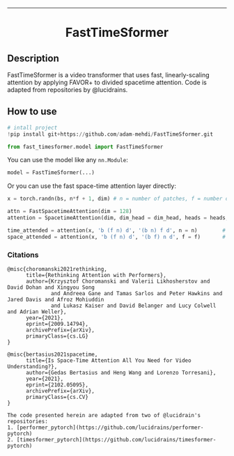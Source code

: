 ---

<div align="center">    
 
# FastTimeSformer

</div>
 
## Description   
FastTimeSformer is a video transformer that uses fast, linearly-scaling attention by applying FAVOR+ to divided spacetime attention. Code is adapted from repositories by @lucidrains.

## How to use   
```python
# intall project   
!pip install git+https://github.com/adam-mehdi/FastTimeSformer.git

from fast_timesformer.model import FastTimeSformer
```

You can use the model like any `nn.Module`:

```python
model = FastTimeSformer(...)
```

Or you can use the fast space-time attention layer directly:

```python
x = torch.randn(bs, n*f + 1, dim) # n = number of patches, f = number of frames

attn = FastSpacetimeAttention(dim = 128)
attention = SpacetimeAttention(dim, dim_head = dim_head, heads = heads, dropout = dropout)

time_attended = attention(x, 'b (f n) d', '(b n) f d', n = n)        # attention across frames
space_attended = attention(x, 'b (f n) d', '(b f) n d', f = f)       # attention across patches
```

### Citations
```
@misc{choromanski2021rethinking,
      title={Rethinking Attention with Performers}, 
      author={Krzysztof Choromanski and Valerii Likhosherstov and David Dohan and Xingyou Song 
              and Andreea Gane and Tamas Sarlos and Peter Hawkins and Jared Davis and Afroz Mohiuddin 
              and Lukasz Kaiser and David Belanger and Lucy Colwell and Adrian Weller},
      year={2021},
      eprint={2009.14794},
      archivePrefix={arXiv},
      primaryClass={cs.LG}
}

@misc{bertasius2021spacetime,
      title={Is Space-Time Attention All You Need for Video Understanding?}, 
      author={Gedas Bertasius and Heng Wang and Lorenzo Torresani},
      year={2021},
      eprint={2102.05095},
      archivePrefix={arXiv},
      primaryClass={cs.CV}
}

The code presented herein are adapted from two of @lucidrain's repositories:
1. [performer_pytorch](https://github.com/lucidrains/performer-pytorch)
2. [timesformer_pytorch](https://github.com/lucidrains/timesformer-pytorch)

```   
